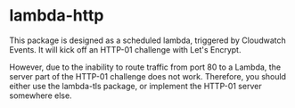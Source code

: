 # lambda-http

This package is designed as a scheduled lambda, triggered by Cloudwatch Events.
It will kick off an HTTP-01 challenge with Let's Encrypt.

However, due to the inability to route traffic from port 80 to a Lambda, the
server part of the HTTP-01 challenge does not work. Therefore, you should either
use the lambda-tls package, or implement the HTTP-01 server somewhere else.
